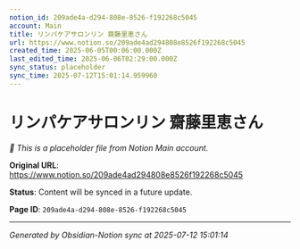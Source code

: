 ```yaml
---
notion_id: 209ade4a-d294-808e-8526-f192268c5045
account: Main
title: リンパケアサロンリン 齋藤里恵さん
url: https://www.notion.so/209ade4ad294808e8526f192268c5045
created_time: 2025-06-05T00:06:00.000Z
last_edited_time: 2025-06-06T02:29:00.000Z
sync_status: placeholder
sync_time: 2025-07-12T15:01:14.959960
---
```


# リンパケアサロンリン 齋藤里恵さん

*🔄 This is a placeholder file from Notion Main account.*

**Original URL**: https://www.notion.so/209ade4ad294808e8526f192268c5045

**Status**: Content will be synced in a future update.

**Page ID**: `209ade4a-d294-808e-8526-f192268c5045`

---

*Generated by Obsidian-Notion sync at 2025-07-12 15:01:14*

